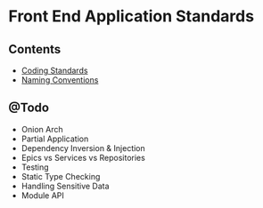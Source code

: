 # Front End Application Standards

## Contents

* [Coding Standards](standards.md)
* [Naming Conventions](naming.md)

## @Todo

* Onion Arch
* Partial Application
* Dependency Inversion & Injection
* Epics vs Services vs Repositories
* Testing
* Static Type Checking
* Handling Sensitive Data
* Module API
